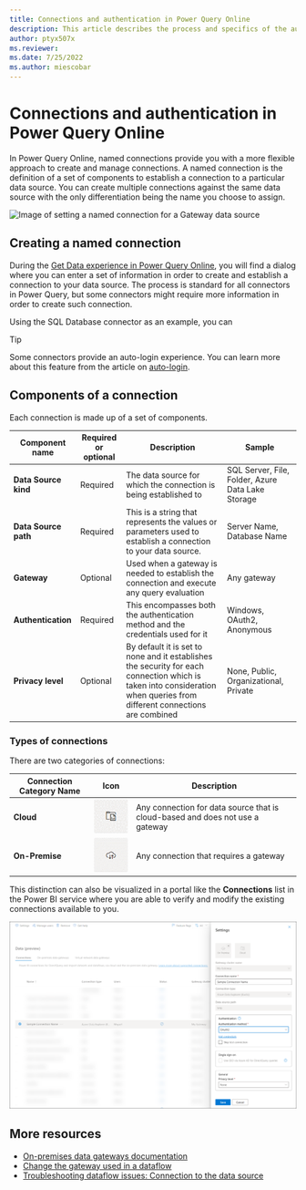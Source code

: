 ```yaml
---
title: Connections and authentication in Power Query Online
description: This article describes the process and specifics of the authentication process in Power Query Online.
author: ptyx507x
ms.reviewer: 
ms.date: 7/25/2022
ms.author: miescobar
---
```


# Connections and authentication in Power Query Online

In Power Query Online, named connections provide you with a more flexible approach to create and manage connections. A named connection is the definition of a set of components to establish a connection to a particular data source. You can create multiple connections against the same data source with the only differentiation being the name you choose to assign.

![Image of setting a named connection for a Gateway data source]()

## Creating a named connection

During the [Get Data experience in Power Query Online](/powerquery-docs/get-data-experience.md#1-connection-settings-and-authentication), you will find a dialog where you can enter a set of information in order to create and establish a connection to your data source. The process is standard for all connectors in Power Query, but some connectors might require more information in order to create such connection.

Using the SQL Database connector as an example, you can


>[!TIP]
> Some connectors provide an auto-login experience. You can learn more about this feature from the article on [auto-login](/powerquery-docs/auto-login-aad.md).


## Components of a connection

Each connection is made up of a set of components. 

|Component name|Required or optional|Description|Sample|
|----------|-------|-----|-----|
|**Data Source kind**|Required|The data source for which the connection is being established to| SQL Server, File, Folder, Azure Data Lake Storage|
|**Data Source path**|Required|This is a string that represents the values or parameters used to establish a connection to your data source.|Server Name, Database Name|
|**Gateway**| Optional| Used when a gateway is needed to establish the connection and execute any query evaluation| Any gateway|
| **Authentication**|Required|This encompasses both the authentication method and the credentials used for it|Windows, OAuth2, Anonymous|
|**Privacy level**|Optional| By default it is set to none and it establishes the security for each connection which is taken into consideration when queries from different connections are combined| None, Public, Organizational, Private|

### Types of connections

There are two categories of connections:

|Connection Category Name|Icon|Description|
|-------------|-----|-----------|
|**Cloud**|![Cloud connection icon](media/named-connections/cloud-connection.png) |Any connection for data source that is cloud-based and does not use a gateway|
|**On-Premise**|![On-Premise connection icon](media/named-connections/on-premise-connection.png) |Any connection that requires a gateway|

This distinction can also be visualized in a portal like the **Connections** list in the Power BI service where you are able to verify and modify the existing connections available to you.

![Connections list in the Data Gateway portal in Power BI](media/named-connections/connections-list.png)

## More resources

* [On-premises data gateways documentation](https://docs.microsoft.com/data-integration/gateway/)
* [Change the gateway used in a dataflow](/powerquery-docs/change-gateway-dataflow.md)
* [Troubleshooting dataflow issues: Connection to the data source](/powerquery-docs/dataflows/troubleshooting-dataflow-issues-connection-to-the-data-source.md)